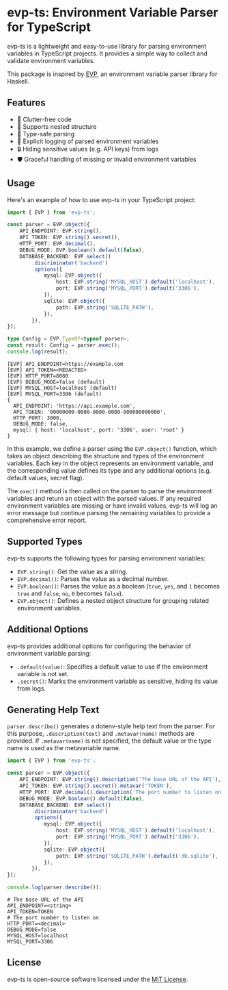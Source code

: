 # evp-ts: Environment Variable Parser for TypeScript

evp-ts is a lightweight and easy-to-use library for parsing environment variables in TypeScript projects. It provides a simple way to collect and validate environment variables.

This package is inspired by [EVP](https://github.com/fumieval/EVP), an environment variable parser library for Haskell.

## Features

-   🧹 Clutter-free code
-   🌳 Supports nested structure
-   🧩 Type-safe parsing
-   📝 Explicit logging of parsed environment variables
-   🔒 Hiding sensitive values (e.g. API keys) from logs
-   🛡️ Graceful handling of missing or invalid environment variables

## Usage

Here's an example of how to use evp-ts in your TypeScript project:

```typescript
import { EVP } from 'evp-ts';

const parser = EVP.object({
    API_ENDPOINT: EVP.string(),
    API_TOKEN: EVP.string().secret(),
    HTTP_PORT: EVP.decimal(),
    DEBUG_MODE: EVP.boolean().default(false),
    DATABASE_BACKEND: EVP.select()
        .discriminator('backend')
        .options({
            mysql: EVP.object({
                host: EVP.string('MYSQL_HOST').default('localhost'),
                port: EVP.string('MYSQL_PORT').default('3306'),
            }),
            sqlite: EVP.object({
                path: EVP.string('SQLITE_PATH'),
            }),
        }),
});

type Config = EVP.TypeOf<typeof parser>;
const result: Config = parser.exec();
console.log(result);
```

```
[EVP] API_ENDPOINT=https://example.com
[EVP] API_TOKEN=<REDACTED>
[EVP] HTTP_PORT=8080
[EVP] DEBUG_MODE=false (default)
[EVP] MYSQL_HOST=localhost (default)
[EVP] MYSQL_PORT=3306 (default)
{
  API_ENDPOINT: 'https://api.example.com',
  API_TOKEN: '00000000-0000-0000-0000-000000000000',
  HTTP_PORT: 3000,
  DEBUG_MODE: false,
  mysql: { host: 'localhost', port: '3306', user: 'root' }
}
```

In this example, we define a parser using the `EVP.object()` function, which takes an object describing the structure and types of the environment variables. Each key in the object represents an environment variable, and the corresponding value defines its type and any additional options (e.g. default values, secret flag).

The `exec()` method is then called on the parser to parse the environment variables and return an object with the parsed values. If any required environment variables are missing or have invalid values, evp-ts will log an error message but continue parsing the remaining variables to provide a comprehensive error report.

## Supported Types

evp-ts supports the following types for parsing environment variables:

-   `EVP.string()`: Get the value as a string.
-   `EVP.decimal()`: Parses the value as a decimal number.
-   `EVP.boolean()`: Parses the value as a boolean (`true`, `yes`, and `1` becomes `true` and `false`, `no`, `0` becomes `false`).
-   `EVP.object()`: Defines a nested object structure for grouping related environment variables.

## Additional Options

evp-ts provides additional options for configuring the behavior of environment variable parsing:

-   `.default(value)`: Specifies a default value to use if the environment variable is not set.
-   `.secret()`: Marks the environment variable as sensitive, hiding its value from logs.

## Generating Help Text

`parser.describe()` generates a dotenv-style help text from the parser.
For this purpose, `.description(text)` and `.metavar(name)` methods are provided.
If `.metavar(name)` is not specified, the default value or the type name is used as the metavariable name.

```typescript:describe.ts
import { EVP } from 'evp-ts';

const parser = EVP.object({
    API_ENDPOINT: EVP.string().description('The base URL of the API'),
    API_TOKEN: EVP.string().secret().metavar('TOKEN'),
    HTTP_PORT: EVP.decimal().description('The port number to listen on'),
    DEBUG_MODE: EVP.boolean().default(false),
    DATABASE_BACKEND: EVP.select()
        .discriminator('backend')
        .options({
            mysql: EVP.object({
                host: EVP.string('MYSQL_HOST').default('localhost'),
                port: EVP.string('MYSQL_PORT').default('3306'),
            }),
            sqlite: EVP.object({
                path: EVP.string('SQLITE_PATH').default('db.sqlite'),
            }),
        }),
});

console.log(parser.describe());
```

```
# The base URL of the API
API_ENDPOINT=<string>
API_TOKEN=TOKEN
# The port number to listen on
HTTP_PORT=<decimal>
DEBUG_MODE=false
MYSQL_HOST=localhost
MYSQL_PORT=3306
```

## License

evp-ts is open-source software licensed under the [MIT License](https://opensource.org/licenses/MIT).
